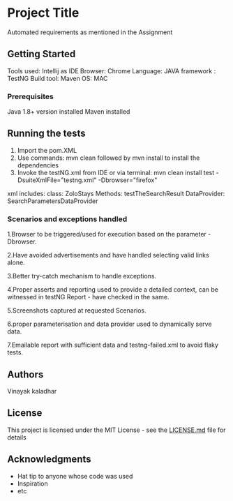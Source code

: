 # Project Title

Automated requirements as mentioned in the Assignment

## Getting Started

Tools used: Intellij as IDE
Browser: Chrome
Language: JAVA
framework : TestNG
Build tool: Maven
OS: MAC

### Prerequisites

Java 1.8+ version installed
Maven installed

## Running the tests

1. Import the pom.XML
2. Use commands: mvn clean followed by mvn install to install the dependencies
3. Invoke the testNG.xml from IDE or
  via terminal: mvn clean install test -DsuiteXmlFile="testng.xml" -Dbrowser="firefox"

xml includes:
class: ZoloStays
Methods: testTheSearchResult
DataProvider: SearchParametersDataProvider

### Scenarios and exceptions handled

1.Browser to be triggered/used for execution based on the parameter -Dbrowser.

2.Have avoided advertisements and have handled selecting valid links alone.

3.Better try-catch mechanism to handle exceptions.

4.Proper asserts and reporting used to provide a detailed context, can be witnessed in testNG Report - have checked in the same.

5.Screenshots captured at requested Scenarios.

6.proper parameterisation and data provider used to dynamically serve data.

7.Emailable report with sufficient data and testng-failed.xml to avoid flaky tests.

## Authors

Vinayak kaladhar

## License

This project is licensed under the MIT License - see the [LICENSE.md](LICENSE.md) file for details

## Acknowledgments

* Hat tip to anyone whose code was used
* Inspiration
* etc

